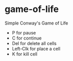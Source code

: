 # game-of-life
Simple Conway's Game of Life 


- P for pause
- C for continue
- Del for delete all cells
- Left-Clk for place a cell
- K for kill cell
